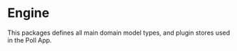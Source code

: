 # Engine

This packages defines all main domain model types, and plugin stores used in the Poll App.
